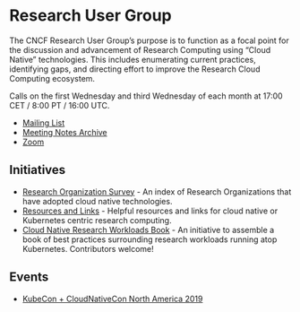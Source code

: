 # Research User Group

The CNCF Research User Group’s purpose is to function as a focal point for the
discussion and advancement of Research Computing using “Cloud Native”
technologies. This includes enumerating current practices, identifying gaps,
and directing effort to improve the Research Cloud Computing ecosystem.

Calls on the first Wednesday and third Wednesday of each month at 17:00 CET / 8:00 PT / 16:00 UTC.

- [Mailing List]
- [Meeting Notes Archive][Agenda]
- [Zoom]

## Initiatives

- [Research Organization Survey][index] - An index of Research Organizations
  that have adopted cloud native technologies.
- [Resources and Links][links] - Helpful resources and links for cloud native
  or Kubernetes centric research computing.
- [Cloud Native Research Workloads Book][book] - An initiative to assemble a
  book of best practices surrounding research workloads running atop Kubernetes.
  Contributors welcome!

## Events

- [KubeCon + CloudNativeCon North America 2019][kccncna19]


[Mailing List]: https://lists.cncf.io/g/cncf-research-user-group
[Meeting Agenda and Notes]: https://docs.google.com/document/d/1vvXxW4Cd4P5gcmWGz-_yKbgJex2_NlSWaHtsk_56TnA/edit?ts=5d53c5ff#
[Rotation 1]: https://calendar.google.com/event?action=TEMPLATE&tmeid=bG5ldGUwcTliNDg2ZGxnZG91b3VoMTVpNWlfMjAyMDA1MDZUMDkwMDAwWiBsaW51eGZvdW5kYXRpb24ub3JnX2s5YXNtdjlsZWdzcXRoMWM2Z2FxcW9qMDJjQGc&tmsrc=linuxfoundation.org_k9asmv9legsqth1c6gaqqoj02c%40group.calendar.google.com&scp=ALL
[Rotation 2]: https://calendar.google.com/event?action=TEMPLATE&tmeid=Y3VubGJxMXIyNDIyajB1cnZkaDN1czcyZjNfMjAyMDA1MjBUMTUwMDAwWiBsaW51eGZvdW5kYXRpb24ub3JnX2s5YXNtdjlsZWdzcXRoMWM2Z2FxcW9qMDJjQGc&tmsrc=linuxfoundation.org_k9asmv9legsqth1c6gaqqoj02c%40group.calendar.google.com&scp=ALL
[Agenda]: https://docs.google.com/document/d/1vvXxW4Cd4P5gcmWGz-_yKbgJex2_NlSWaHtsk_56TnA/edit?ts=5d53c5ff#
[Zoom]: https://zoom.us/my/cncfenduser
[index]: /org-index
[links]: /RESOURCES.md
[book]: /book
[kccncna19]: /events/2019/KCCNCNA
